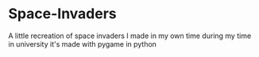 # Space-Invaders
A little recreation of space invaders I made in my own time during my time in university
it's made with pygame in python
